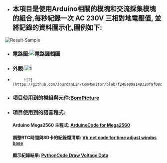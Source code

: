 - ## 本項目是使用Arduino相關的模塊和交流採集模塊的組合,每秒紀錄一次 AC 230V 三相對地電壓值, 並將記錄的資料圖示化,圖例如下:

![Result-Sample](https://github.com/user-attachments/assets/a83a1e0b-a9ec-4cc8-a9c6-5eeed8f5e3b6)

- ### 電路圖:![電路邏輯圖](https://github.com/JourdanLin/ComMonitor/blob/4543f4ea4cede84f2ed74309bb82859018cb21ec/BomPicture/dia.jpg)
- ### 外觀:![1](https://github.com/JourdanLin/ComMonitor/blob/f248e09a148320f9f08c2e2df79c307fd0a85255/BomPicture/outline2.jpg)
-          ![2](https://github.com/JourdanLin/ComMonitor/blob/f248e09a148320f9f08c2e2df79c307fd0a85255/BomPicture/outline1.jpg)
- ### 項目使用到的模組與元件:[BomPicture](https://github.com/JourdanLin/ComMonitor/tree/89dbd9b4c173ee31d11306e7b64c815685d62aa5/BomPicture)
- ### 項目使用到的語言程式:
  #### Arduino Mega2560 主程式: [ArduinoCode for Mega2560](https://github.com/JourdanLin/ComMonitor/tree/2bf0a32ec30a7a59695011f203a120077992d991/ArduinoCode%20for%20Mega2560)
  #### 調整RTC時間與SD卡的紀錄檔清單: [Vb.net code for time adjust windos base](https://github.com/JourdanLin/ComMonitor/tree/2bc18fb65460536667b6c9fab408420d131add9c/Vb.net%20code%20for%20time%20adjust%20windos%20base)
  #### 顯示紀錄結果: [PythonCode Draw Voltage Data](https://github.com/JourdanLin/ComMonitor/tree/6ae984b05f0030d50d8adb40418847cc4ec5af41/DrawVoltageDataPythonCode)
  
